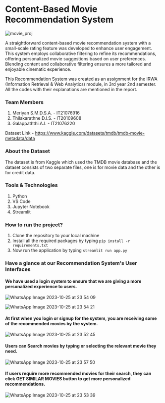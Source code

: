 # Content-Based Movie Recommendation System 

![movie_proj](https://github.com/Meriyan99/Movie_Recommendation_System/assets/128514985/c7c5927e-53d2-454d-b1bb-103b3530c4ca)

A straightforward content-based movie recommendation system with a small-scale rating feature was developed to enhance user engagement. This system employs collaborative filtering to refine its recommendations, offering personalized movie suggestions based on user preferences. Blending content and collaborative filtering ensures a more tailored and enjoyable cinematic experience.

This Recommendation System was created as an assignment for the IRWA (Information Retrieval & Web Analytics) module, in 3rd year 2nd semester. All the codes with their explanations are mentioned in the report.
### Team Members
1. Meriyan S.M.D.S.A. - IT21076916
2. Thilakarathne D.I.S. - IT20109608
3. Galappaththi A.I. - IT21076220

Dataset Link - https://www.kaggle.com/datasets/tmdb/tmdb-movie-metadata/data

### About the Dataset
The dataset is from Kaggle which used the TMDB movie database and the dataset consists of two separate files, one is for movie data and the other is for credit data.

### Tools & Technologies
1. Python
2. VS Code
3. Jupyter Notebook
4. Streamlit

### How to run the project?
1. Clone the repository to your local machine
2. Install all the required packages by typing ```pip install -r requirements.txt```
3. Now run the application by typing ```streamlit run app.py```

### Have a glance at our Recommendation System's User Interfaces

#### We have used a login system to ensure that we are giving a more personalized experience to users.
![WhatsApp Image 2023-10-25 at 23 54 09](https://github.com/Meriyan99/Movie_Recommendation_System/assets/128514985/7cf00e92-966f-4647-b945-7936fb12d965)

![WhatsApp Image 2023-10-25 at 23 54 21](https://github.com/Meriyan99/Movie_Recommendation_System/assets/128514985/9b92838e-10ee-4d52-92f3-7cce7d042f2e)

#### At first when you login or signup for the system, you are receiving some of the recommended movies by the system.
![WhatsApp Image 2023-10-25 at 23 52 45](https://github.com/Meriyan99/Movie_Recommendation_System/assets/128514985/acb0ae18-7727-4853-a429-ae4f86dbbe48)

#### Users can Search movies by typing or selecting the relevant movie they need.
![WhatsApp Image 2023-10-25 at 23 57 50](https://github.com/Meriyan99/Movie_Recommendation_System/assets/128514985/323e628c-a333-4a4d-978d-1fb024c12f7d)

#### If users require more recommended movies for their search, they can click GET SIMILAR MOVIES button to get more personalized recommendations.
![WhatsApp Image 2023-10-25 at 23 53 39](https://github.com/Meriyan99/Movie_Recommendation_System/assets/128514985/f3f712c1-3fe9-4f2a-b05b-e20cc58d1520)
